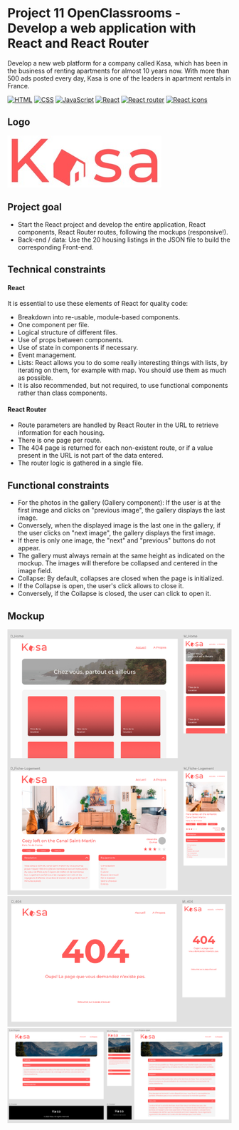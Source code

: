 # Project 11 OpenClassrooms - Develop a web application with React and React Router

Develop a new web platform for a company called Kasa, which has been in the business of renting apartments for almost 10 years now.
With more than 500 ads posted every day, Kasa is one of the leaders in apartment rentals in France.

[![HTML](https://img.shields.io/badge/HTML-HyperText%20Markup%20Language-orange)](https://developer.mozilla.org/fr/docs/Learn/HTML)
[![CSS](https://img.shields.io/badge/CSS-Cascading%20Style%20Sheets-blue)](https://developer.mozilla.org/fr/docs/Web/CSS)
[![JavaScript](https://img.shields.io/badge/JS-JavaScript-yellow)](https://www.javascript.com/)
[![React](https://img.shields.io/badge/React-18.2.0-9cf)](https://fr.reactjs.org/)
[![React router](https://img.shields.io/badge/React%20Router-v6.2.2-orange)](https://v5.reactrouter.com/web/guides/quick-start)
[![React icons](https://img.shields.io/badge/React%20Icons-4.4.0-green)](https://react-icons.github.io/react-icons/)

## Logo

![Logo](src/images/logo.png)

## Project goal

- Start the React project and develop the entire application, React components, React Router routes, following the mockups (responsive!).
- Back-end / data: Use the 20 housing listings in the JSON file to build the corresponding Front-end.

## Technical constraints

#### React

It is essential to use these elements of React for quality code:

- Breakdown into re-usable, module-based components.
- One component per file.
- Logical structure of different files.
- Use of props between components.
- Use of state in components if necessary.
- Event management.
- Lists: React allows you to do some really interesting things with lists, by iterating on them, for example with map. You should use them as much as possible.
- It is also recommended, but not required, to use functional components rather than class components.

#### React Router

- Route parameters are handled by React Router in the URL to retrieve information for each housing.
- There is one page per route.
- The 404 page is returned for each non-existent route, or if a value present in the URL is not part of the data entered.
- The router logic is gathered in a single file.

## Functional constraints

- For the photos in the gallery (Gallery component): If the user is at the first image and clicks on "previous image", the gallery displays the last image.
- Conversely, when the displayed image is the last one in the gallery, if the user clicks on "next image", the gallery displays the first image.
- If there is only one image, the "next" and "previous" buttons do not appear.
- The gallery must always remain at the same height as indicated on the mockup. The images will therefore be collapsed and centered in the image field.
- Collapse: By default, collapses are closed when the page is initialized.
- If the Collapse is open, the user's click allows to close it.
- Conversely, if the Collapse is closed, the user can click to open it.

## Mockup

![mockup1](src/images/mockup1.png)
![mockup2](src/images/mockup2.png)
![mockup3](src/images/mockup3.png)
